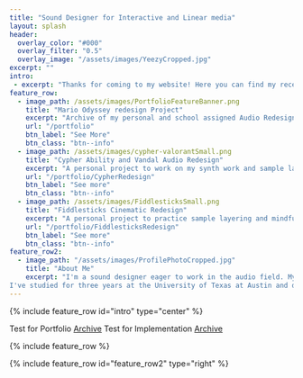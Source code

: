 ```yaml
---
title: "Sound Designer for Interactive and Linear media"
layout: splash
header: 
  overlay_color: "#000"
  overlay_filter: "0.5"
  overlay_image: "/assets/images/YeezyCropped.jpg"
excerpt: ""
intro:
 - excerpt: "Thanks for coming to my website! Here you can find my recent work as well as personal projects I've worked on. This will include redesigns of gameplay, cinematics, and videos showcasing FMOD and WWise projects."
feature_row: 
  - image_path: /assets/images/PortfolioFeatureBanner.png
    title: "Mario Odyssey redesign Project"
    excerpt: "Archive of my personal and school assigned Audio Redesigns to showcase my ability. "
    url: "/portfolio"
    btn_label: "See More"
    btn_class: "btn--info"
  - image_path: /assets/images/cypher-valorantSmall.png
    title: "Cypher Ability and Vandal Audio Redesign"
    excerpt: "A personal project to work on my synth work and sample layering abilities."
    url: "/portfolio/CypherRedesign"
    btn_label: "See more"
    btn_class: "btn--info"
  - image_path: /assets/images/FiddlesticksSmall.png
    title: "Fiddlesticks Cinematic Redesign"
    excerpt: "A personal project to practice sample layering and mindfullness of space in the world."
    url: "/portfolio/FiddlesticksRedesign"
    btn_label: "See more"
    btn_class: "btn--info" 
feature_row2:
  - image_path: "/assets/images/ProfilePhotoCropped.jpg"
    title: "About Me"
    excerpt: "I'm a sound designer eager to work in the audio field. My professional interests include both interactive and passive mediums.
I've studied for three years at the University of Texas at Austin and decided to take a break to focus on developing my personal portfolio and audio skills."
---
```


 {% include feature_row id="intro" type="center" %}
 
 Test for Portfolio [Archive](/portfolio)
 Test for Implementation [Archive](/implementation)
 
 {% include feature_row %}

 {% include feature_row id="feature_row2" type="right" %}
